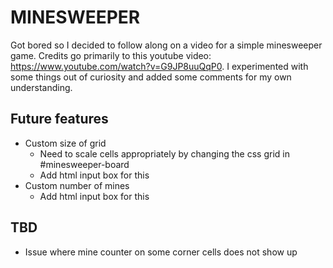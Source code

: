 # MINESWEEPER
Got bored so I decided to follow along on a video for a simple minesweeper game. Credits go primarily to this youtube video: https://www.youtube.com/watch?v=G9JP8uuQqP0. I experimented with some things out of curiosity and added some comments for my own understanding. 

## Future features
- Custom size of grid
    - Need to scale cells appropriately by changing the css grid in #minesweeper-board
    - Add html input box for this
- Custom number of mines
    - Add html input box for this


## TBD
- Issue where mine counter on some corner cells does not show up